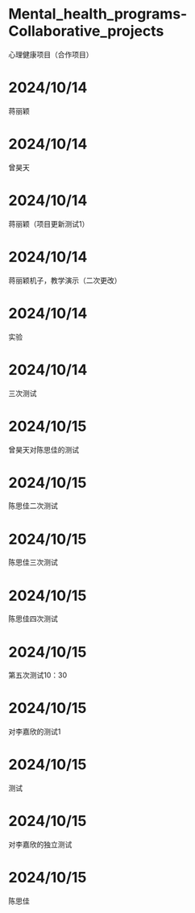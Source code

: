 # Mental_health_programs-Collaborative_projects
 心理健康项目（合作项目）
# 2024/10/14
蒋丽颖
# 2024/10/14
曾昊天
# 2024/10/14
蒋丽颖（项目更新测试1）
# 2024/10/14
蒋丽颖机子，教学演示（二次更改）
# 2024/10/14
实验
# 2024/10/14
三次测试
# 2024/10/15
曾昊天对陈思佳的测试
# 2024/10/15
陈思佳二次测试
# 2024/10/15
陈思佳三次测试
# 2024/10/15
陈思佳四次测试
# 2024/10/15
第五次测试10：30
# 2024/10/15
对李嘉欣的测试1
# 2024/10/15
测试
# 2024/10/15
对李嘉欣的独立测试
# 2024/10/15
陈思佳